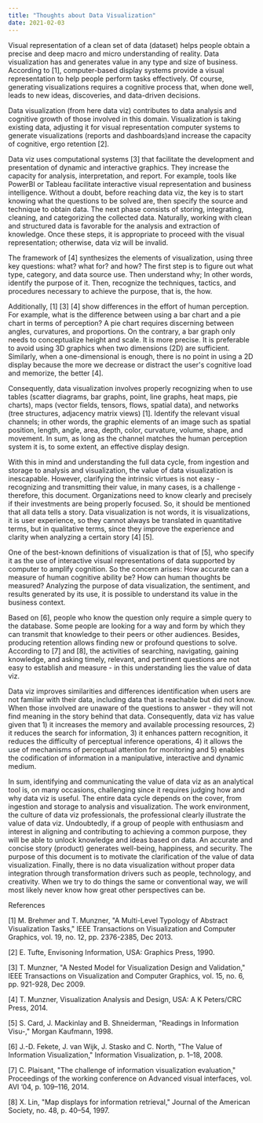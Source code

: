 ```yaml
---
title: "Thoughts about Data Visualization"
date: 2021-02-03
---
```

Visual representation of a clean set of data (dataset) helps people obtain a precise and deep macro and micro understanding of reality. Data visualization has and generates value in any type and size of business. According to [1], computer-based display systems provide a visual representation to help people perform tasks effectively. Of course, generating visualizations requires a cognitive process that, when done well, leads to new ideas, discoveries, and data-driven decisions.

Data visualization (from here data viz) contributes to data analysis and cognitive growth of those involved in this domain. Visualization is taking existing data, adjusting it for visual representation computer systems to generate visualizations (reports and dashboards)and increase the capacity of cognitive, ergo retention [2]. 

Data viz uses computational systems [3] that facilitate the development and presentation of dynamic and interactive graphics.  They increase the capacity for analysis, interpretation, and report. For example, tools like PowerBI or Tableau facilitate interactive visual representation and business intelligence. Without a doubt, before reaching data viz, the key is to start knowing what the questions to be solved are, then specify the source and technique to obtain data. The next phase consists of storing, integrating, cleaning, and categorizing the collected data. Naturally, working with clean and structured data is favorable for the analysis and extraction of knowledge. Once these steps, it is appropriate to proceed with the visual representation; otherwise, data viz will be invalid.

The framework of [4] synthesizes the elements of visualization, using three key questions: what? what for? and how? The first step is to figure out what type, category, and data source use. Then understand why; In other words, identify the purpose of it. Then, recognize the techniques, tactics, and procedures necessary to achieve the purpose, that is, the how.

Additionally, [1] [3] [4] show differences in the effort of human perception. For example, what is the difference between using a bar chart and a pie chart in terms of perception? A pie chart requires discerning between angles, curvatures, and proportions. On the contrary, a bar graph only needs to conceptualize height and scale. It is more precise. It is preferable to avoid using 3D graphics when two dimensions (2D) are sufficient. Similarly, when a one-dimensional is enough, there is no point in using a 2D display because the more we decrease or distract the user's cognitive load and memorize, the better [4].

Consequently, data visualization involves properly recognizing when to use tables (scatter diagrams, bar graphs, point, line graphs, heat maps, pie charts), maps (vector fields, tensors, flows, spatial data), and networks (tree structures, adjacency matrix views) [1]. Identify the relevant visual channels; in other words, the graphic elements of an image such as spatial position, length, angle, area, depth, color, curvature, volume, shape, and movement. In sum, as long as the channel matches the human perception system it is, to some extent, an effective display design.

With this in mind and understanding the full data cycle, from ingestion and storage to analysis and visualization, the value of data visualization is inescapable. However, clarifying the intrinsic virtues is not easy - recognizing and transmitting their value, in many cases, is a challenge - therefore, this document. Organizations need to know clearly and precisely if their investments are being properly focused. So, it should be mentioned that all data tells a story. Data visualization is not words, it is visualizations, it is user experience, so they cannot always be translated in quantitative terms, but in qualitative terms, since they improve the experience and clarity when analyzing a certain story [4] [5].

One of the best-known definitions of visualization is that of [5], who specify it as the use of interactive visual representations of data supported by computer to amplify cognition. So the concern arises: How accurate can a measure of human cognitive ability be? How can human thoughts be measured? Analyzing the purpose of data visualization, the sentiment, and results generated by its use, it is possible to understand its value in the business context.

Based on [6], people who know the question only require a simple query to the database. Some people are looking for a way and form by which they can transmit that knowledge to their peers or other audiences. Besides, producing retention allows finding new or profound questions to solve. According to [7] and [8], the activities of searching, navigating, gaining knowledge, and asking timely, relevant, and pertinent questions are not easy to establish and measure - in this understanding lies the value of data viz.

Data viz improves similarities and differences identification when users are not familiar with their data, including data that is reachable but did not know. When those involved are unaware of the questions to answer - they will not find meaning in the story behind that data. Consequently, data viz has value given that 1) it increases the memory and available processing resources, 2) it reduces the search for information, 3) it enhances pattern recognition, it reduces the difficulty of perceptual inference operations, 4) it allows the use of mechanisms of perceptual attention for monitoring and 5) enables the codification of information in a manipulative, interactive and dynamic medium.

In sum, identifying and communicating the value of data viz as an analytical tool is, on many occasions, challenging since it requires judging how and why data viz is useful. The entire data cycle depends on the cover, from ingestion and storage to analysis and visualization. The work environment, the culture of data viz professionals, the professional clearly illustrate the value of data viz. Undoubtedly, if a group of people with enthusiasm and interest in aligning and contributing to achieving a common purpose, they will be able to unlock knowledge and ideas based on data.  An accurate and concise story (product) generates well-being, happiness, and security. The purpose of this document is to motivate the clarification of the value of data visualization. Finally, there is no data visualization without proper data integration through transformation drivers such as people, technology, and creativity. When we try to do things the same or conventional way, we will most likely never know how great other perspectives can be.
 
References

[1] 	M. Brehmer and T. Munzner, "A Multi-Level Typology of Abstract Visualization Tasks," IEEE Transactions on Visualization and Computer Graphics, vol. 19, no. 12, pp. 2376-2385, Dec 2013. 

[2] 	E. Tufte, Envisoning Information, USA: Graphics Press, 1990. 

[3] 	T. Munzner, "A Nested Model for Visualization Design and Validation," IEEE Transactions on Visualization and Computer Graphics, vol. 15, no. 6, pp. 921-928, Dec 2009. 

[4] 	T. Munzner, Visualization Analysis and Design, USA: A K Peters/CRC Press, 2014. 

[5] 	S. Card, J. Mackinlay and B. Shneiderman, "Readings in Information Visu-," Morgan Kaufmann, 1998. 

[6] 	J.-D. Fekete, J. van Wijk, J. Stasko and C. North, "The Value of Information Visualization," Information Visualization, p. 1–18, 2008. 

[7] 	C. Plaisant, "The challenge of information visualization evaluation," Proceedings of the working conference on Advanced visual interfaces, vol. AVI ’04, p. 109–116, 2014. 

[8] 	X. Lin, "Map displays for information retrieval," Journal of the American Society, no. 48, p. 40–54, 1997. 



